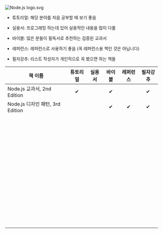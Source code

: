 ![Node.js logo.svg](https://upload.wikimedia.org/wikipedia/commons/thumb/d/d9/Node.js_logo.svg/2560px-Node.js_logo.svg.png)

- 튜토리얼: 해당 분야를 처음 공부할 때 보기 좋음

- 실용서: 프로그래밍 하는데 있어 실용적인 내용을 많이 다룸

- 바이블: 많은 분들이 필독서로 추천하는 검증된 교과서

- 레퍼런스: 레퍼런스로 사용하기 좋음 (꼭 레퍼런스용 책인 것은 아닙니다)

- 필자강추: 리스트 작성자가 개인적으로 꼭 봤으면 하는 책들


| 책 이름                          | 튜토리얼 | 실용서 | 바이블 | 레퍼런스 | 필자강추 |
| -------------------------------- | :------: | :----: | :----: | :------: | :------: |
| Node.js 교과서, 2nd Edition      |    ✔     |        |   ✔    |          |    ✔     |
| Node.js 디자인 패턴, 3rd Edition |          |        |   ✔    |    ✔     |    ✔     |
|                                  |          |        |        |          |          |
|                                  |          |        |        |          |          |
|                                  |          |        |        |          |          |
|                                  |          |        |        |          |          |
|                                  |          |        |        |          |          |
|                                  |          |        |        |          |          |
|                                  |          |        |        |          |          |
|                                  |          |        |        |          |          |
|                                  |          |        |        |          |          |
|                                  |          |        |        |          |          |
|                                  |          |        |        |          |          |
|                                  |          |        |        |          |          |
|                                  |          |        |        |          |          |
|                                  |          |        |        |          |          |
|                                  |          |        |        |          |          |
|                                  |          |        |        |          |          |
|                                  |          |        |        |          |          |
|                                  |          |        |        |          |          |
|                                  |          |        |        |          |          |
|                                  |          |        |        |          |          |
|                                  |          |        |        |          |          |
|                                  |          |        |        |          |          |
|                                  |          |        |        |          |          |
|                                  |          |        |        |          |          |
|                                  |          |        |        |          |          |
|                                  |          |        |        |          |          |
|                                  |          |        |        |          |          |
|                                  |          |        |        |          |          |
|                                  |          |        |        |          |          |
|                                  |          |        |        |          |          |
|                                  |          |        |        |          |          |
|                                  |          |        |        |          |          |
|                                  |          |        |        |          |          |
|                                  |          |        |        |          |          |
|                                  |          |        |        |          |          |
|                                  |          |        |        |          |          |
|                                  |          |        |        |          |          |
|                                  |          |        |        |          |          |
|                                  |          |        |        |          |          |
|                                  |          |        |        |          |          |
|                                  |          |        |        |          |          |
|                                  |          |        |        |          |          |
|                                  |          |        |        |          |          |
|                                  |          |        |        |          |          |
|                                  |          |        |        |          |          |
|                                  |          |        |        |          |          |
|                                  |          |        |        |          |          |
|                                  |          |        |        |          |          |
|                                  |          |        |        |          |          |
|                                  |          |        |        |          |          |
|                                  |          |        |        |          |          |
|                                  |          |        |        |          |          |
|                                  |          |        |        |          |          |
|                                  |          |        |        |          |          |
|                                  |          |        |        |          |          |
|                                  |          |        |        |          |          |
|                                  |          |        |        |          |          |
|                                  |          |        |        |          |          |
|                                  |          |        |        |          |          |
|                                  |          |        |        |          |          |
|                                  |          |        |        |          |          |
|                                  |          |        |        |          |          |

